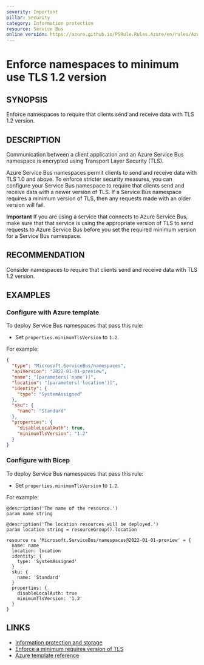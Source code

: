 ```yaml
---
severity: Important
pillar: Security
category: Information protection
resource: Service Bus
online version: https://azure.github.io/PSRule.Rules.Azure/en/rules/Azure.ServiceBus.MinTLS/
---
```


# Enforce namespaces to minimum use TLS 1.2 version

## SYNOPSIS

Enforce namespaces to require that clients send and receive data with TLS 1.2 version.

## DESCRIPTION

Communication between a client application and an Azure Service Bus namespace is encrypted using Transport Layer Security (TLS).

Azure Service Bus namespaces permit clients to send and receive data with TLS 1.0 and above. To enforce stricter security measures, you can configure your Service Bus namespace to require that clients send and receive data with a newer version of TLS. If a Service Bus namespace requires a minimum version of TLS, then any requests made with an older version will fail.

**Important** If you are using a service that connects to Azure Service Bus, make sure that that service is using the appropriate version of TLS to send requests to Azure Service Bus before you set the required minimum version for a Service Bus namespace.

## RECOMMENDATION

Consider namespaces to require that clients send and receive data with TLS 1.2 version.

## EXAMPLES

### Configure with Azure template

To deploy Service Bus namespaces that pass this rule:

- Set `properties.minimumTlsVersion` to `1.2`.

For example:

```json
{
  "type": "Microsoft.ServiceBus/namespaces",
  "apiVersion": "2022-01-01-preview",
  "name": "[parameters('name')]",
  "location": "[parameters('location')]",
  "identity": {
    "type": "SystemAssigned"
  },
  "sku": {
    "name": "Standard"
  },
  "properties": {
    "disableLocalAuth": true,
    "minimumTlsVersion": "1.2"
  }
}
```

### Configure with Bicep

To deploy Service Bus namespaces that pass this rule:

- Set `properties.minimumTlsVersion` to `1.2`.

For example:

```bicep
@description('The name of the resource.')
param name string

@description('The location resources will be deployed.')
param location string = resourceGroup().location

resource ns 'Microsoft.ServiceBus/namespaces@2022-01-01-preview' = {
  name: name
  location: location
  identity: {
    type: 'SystemAssigned'
  }
  sku: {
    name: 'Standard'
  }
  properties: {
    disableLocalAuth: true
    minimumTlsVersion: '1.2'
  }
}
```

## LINKS

- [Information protection and storage](https://learn.microsoft.com/azure/architecture/framework/security/storage-data-encryption)
- [Enforce a minimum requires version of TLS](https://learn.microsoft.com/azure/service-bus-messaging/transport-layer-security-enforce-minimum-version)
- [Azure template reference](https://learn.microsoft.com/azure/templates/microsoft.servicebus/namespaces)
